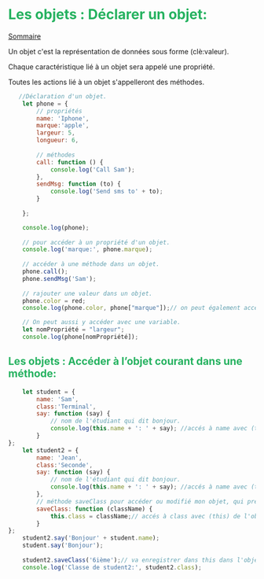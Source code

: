 
# <div style="color: #26B260">Les objets : Déclarer un objet:</div>

[Sommaire](./00-Sommaire.md)

Un objet c'est la représentation de données sous forme (clè:valeur).

Chaque caractéristique lié à un objet sera appelé une propriété.

Toutes les actions lié à un objet s'appelleront des méthodes.

```javascript
   //Déclaration d'un objet.
    let phone = {
        // propriétés
        name: 'Iphone',
        marque:'apple',
        largeur: 5,
        longueur: 6,
        
        // méthodes
        call: function () {
            console.log('Call Sam');
        },
        sendMsg: function (to) {
            console.log('Send sms to' + to);
        }
        
    };

    console.log(phone);
    
    // pour accéder à un propriété d'un objet.
    console.log('marque:', phone.marque);
    
    // accéder à une méthode dans un objet.
    phone.call();
    phone.sendMsg('Sam');
    
    // rajouter une valeur dans un objet.
    phone.color = red;
    console.log(phone.color, phone["marque"]);// on peut également accéder aux propriété avec les crochets, on donne la clé ["marque"].

    // On peut aussi y accéder avec une variable.
    let nomPropriété = "largeur";
    console.log(phone[nomPropriété]);

```

## <span style="color: #26B260"> Les objets : Accéder à l’objet courant dans une méthode:</span>

```javascript
    let student = {
        name: 'Sam',
        class:'Terminal',
        say: function (say) {
            // nom de l'étudiant qui dit bonjour.
            console.log(this.name + ': ' + say); //accés à name avec (this) qui fait référence à l'objet courant ici student.
        }
};
    let student2 = {
        name: 'Jean',
        class:'Seconde',
        say: function (say) {
            // nom de l'étudiant qui dit bonjour.
            console.log(this.name + ': ' + say); //accés à name avec (this) qui fait référence à l'objet courant ici student.
        },
        // méthode saveClass pour accéder ou modifié mon objet, qui prend en paramètre ClassName et qui enregistre la class dans mon oblet courant.
        saveClass: function (className) {
            this.class = className;// accés à class avec (this) de l'objet courant.
        }
};
    student2.say('Bonjour' + student.name);
    student.say('Bonjour');
    
    student2.saveClass('6ième');// va enregistrer dans this dans l'objet courant la propriété class avec se que j'ai donné en argument ici '6ième'.
    console.log('Classe de student2:', student2.class);    
```
